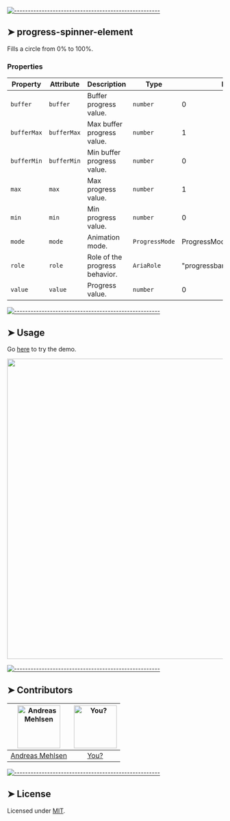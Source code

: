 
[![-----------------------------------------------------](https://raw.githubusercontent.com/andreasbm/readme/master/assets/lines/colored.png)](#progress-spinner-element)

## ➤ progress-spinner-element

Fills a circle from 0% to 100%.

### Properties

| Property    | Attribute   | Description                    | Type           | Default                    |
|-------------|-------------|--------------------------------|----------------|----------------------------|
| `buffer`    | `buffer`    | Buffer progress value.         | `number`       | 0                          |
| `bufferMax` | `bufferMax` | Max buffer progress value.     | `number`       | 1                          |
| `bufferMin` | `bufferMin` | Min buffer progress value.     | `number`       | 0                          |
| `max`       | `max`       | Max progress value.            | `number`       | 1                          |
| `min`       | `min`       | Min progress value.            | `number`       | 0                          |
| `mode`      | `mode`      | Animation mode.                | `ProgressMode` | ProgressMode.INDETERMINATE |
| `role`      | `role`      | Role of the progress behavior. | `AriaRole`     | "progressbar"              |
| `value`     | `value`     | Progress value.                | `number`       | 0                          |




[![-----------------------------------------------------](https://raw.githubusercontent.com/andreasbm/readme/master/assets/lines/colored.png)](#usage)

## ➤ Usage

Go [here](https://weightless.dev/elements/progress-spinner) to try the demo.

<a href="https://weightless.dev/elements/progress-spinner" align="center">
  <img src="https://raw.githubusercontent.com/andreasbm/elements/master/screenshots/progress-spinner-element.png?token=AF-iBWI_tLK5VwvHN8ek2kaMbSWtaobnks5chEqCwA%3D%3D" width="700" />
</a>


[![-----------------------------------------------------](https://raw.githubusercontent.com/andreasbm/readme/master/assets/lines/colored.png)](#contributors)

## ➤ Contributors
	
|[<img alt="Andreas Mehlsen" src="https://avatars1.githubusercontent.com/u/6267397?s=460&v=4" width="100">](https://twitter.com/andreasmehlsen) | [<img alt="You?" src="https://joeschmoe.io/api/v1/random" width="100">](https://github.com/andreasbm/weightless/blob/master/CONTRIBUTING.md)|
|:---: | :---:|
|[Andreas Mehlsen](https://twitter.com/andreasmehlsen) | [You?](https://github.com/andreasbm/weightless/blob/master/CONTRIBUTING.md)|

[![-----------------------------------------------------](https://raw.githubusercontent.com/andreasbm/readme/master/assets/lines/colored.png)](#license)

## ➤ License
	
Licensed under [MIT](https://opensource.org/licenses/MIT).